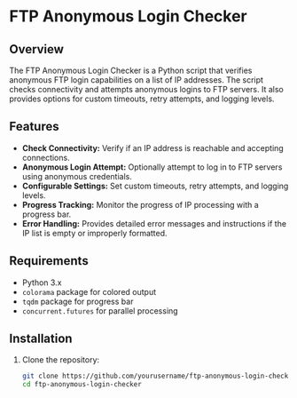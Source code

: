 # FTP Anonymous Login Checker

## Overview

The FTP Anonymous Login Checker is a Python script that verifies anonymous FTP login capabilities on a list of IP addresses. The script checks connectivity and attempts anonymous logins to FTP servers. It also provides options for custom timeouts, retry attempts, and logging levels.

## Features

- **Check Connectivity:** Verify if an IP address is reachable and accepting connections.
- **Anonymous Login Attempt:** Optionally attempt to log in to FTP servers using anonymous credentials.
- **Configurable Settings:** Set custom timeouts, retry attempts, and logging levels.
- **Progress Tracking:** Monitor the progress of IP processing with a progress bar.
- **Error Handling:** Provides detailed error messages and instructions if the IP list is empty or improperly formatted.

## Requirements

- Python 3.x
- `colorama` package for colored output
- `tqdm` package for progress bar
- `concurrent.futures` for parallel processing

## Installation

1. Clone the repository:

   ```sh
   git clone https://github.com/yourusername/ftp-anonymous-login-checker.git
   cd ftp-anonymous-login-checker

